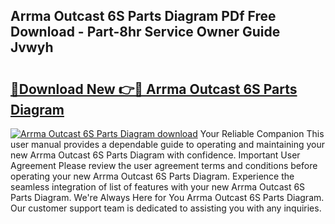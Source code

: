 ## Arrma Outcast 6S Parts Diagram PDf Free Download - Part-8hr Service Owner Guide Jvwyh

# <h2><a href="http://dfkbay7.blite.top/?on=Arrma+Outcast+6S+Parts+Diagram">🔗Download New 👉🔴 Arrma Outcast 6S Parts Diagram</a></h2>

[![Arrma Outcast 6S Parts Diagram download](https://i.imgur.com/lujVjoI.png)](http://dfkbay7.blite.top/?on=Arrma+Outcast+6S+Parts+Diagram)
Your Reliable Companion This user manual provides a dependable guide to operating and maintaining your new Arrma Outcast 6S Parts Diagram with confidence. Important User Agreement Please review the user agreement terms and conditions before operating your new Arrma Outcast 6S Parts Diagram. Experience the seamless integration of list of features with your new Arrma Outcast 6S Parts Diagram. We're Always Here for You Arrma Outcast 6S Parts Diagram. Our customer support team is dedicated to assisting you with any inquiries.
